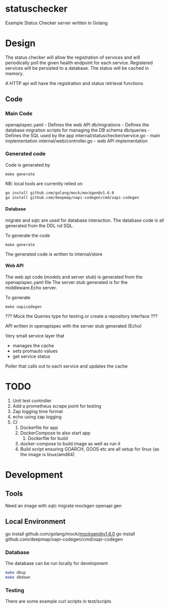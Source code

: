 # statuschecker
Example Status Checker server written in Golang

# Design

The status checker will allow the registration of services and will periodically poll the given health 
endpoint for each service. Registered services will be persisted to a database. The status will be cached in memory.

A HTTP api will have the registration and status retrieval functions


## Code

### Main Code
openapispec.yaml  -  Defines the web API
db/migrations     -  Defines the database migration scripts for managing the DB schema
db/queries        -  Defines the SQL used by the app 
internal/statuschecker/service.go   -  main implementation
internal/web/controller.go - web API implementation

### Generated code

Code is generated by 
```
make generate
```

NB:
local tools are currently relied on 
```bash
go install github.com/golang/mock/mockgen@v1.6.0
go install github.com/deepmap/oapi-codegen/cmd/oapi-codegen
```

#### Database

migrate and sqlc are used for database interaction. The database code is all generated from the DDL nd SQL.

To generate the code
```
make generate
```
The generated code is written to internal/store


#### Web API
The web api code (models and server stub) is generated from the openapispec.yaml file
The server stub generated is for the middleware.Echo server.

To generate
```
make oapicodegen
```

??? Mock the Queries type for testing or create a repository interface ???

API written in openapispec with the server stub generated (Echo)

Very small service layer that 
* manages the cache 
* sets promauto values
* get service status

Poller that calls out to each service and updates the cache




# TODO

1. Unit test controller
2. Add a prometheus scrape point for testing
3. Zap logging time format
4. echo using zap logging
5. CI
   1. Dockerfile for app
   2. DockerCompose to also start app 
      1. Dockerfile for build
   3. docker-compose to build image as well as run it
   4. Build script ensuring GOARCH, GOOS etc are all setup for linux (as the image is linux/amd64)




# Development

## Tools

Need an image with
sqlc
migrate
mockgen
openapi gen

## Local Environment

go install github.com/golang/mock/mockgen@v1.6.0
go install github.com/deepmap/oapi-codegen/cmd/oapi-codegen

### Database

The database can be run locally for development

```bash
make dbup
make dbdown
```

### Testing

There are some example curl scripts in test/scripts 